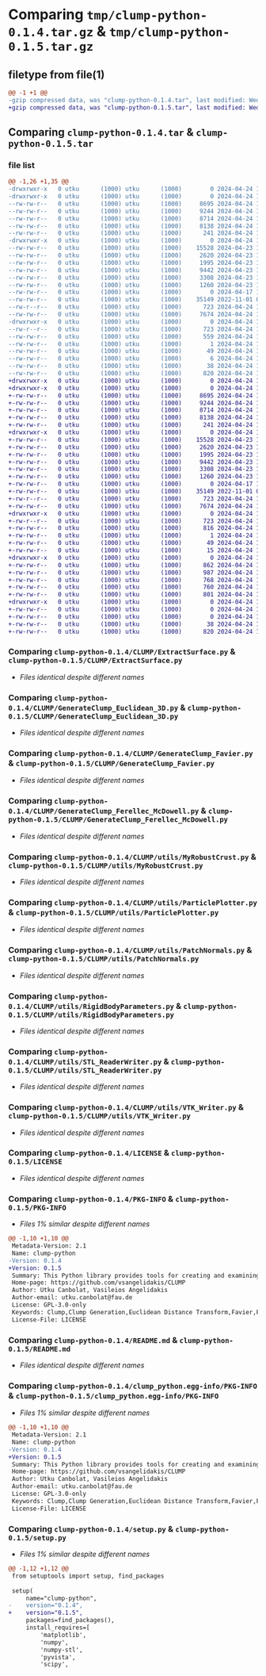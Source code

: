 # Comparing `tmp/clump-python-0.1.4.tar.gz` & `tmp/clump-python-0.1.5.tar.gz`

## filetype from file(1)

```diff
@@ -1 +1 @@
-gzip compressed data, was "clump-python-0.1.4.tar", last modified: Wed Apr 24 15:05:07 2024, max compression
+gzip compressed data, was "clump-python-0.1.5.tar", last modified: Wed Apr 24 15:13:23 2024, max compression
```

## Comparing `clump-python-0.1.4.tar` & `clump-python-0.1.5.tar`

### file list

```diff
@@ -1,26 +1,35 @@
-drwxrwxr-x   0 utku      (1000) utku      (1000)        0 2024-04-24 15:05:07.059607 clump-python-0.1.4/
-drwxrwxr-x   0 utku      (1000) utku      (1000)        0 2024-04-24 15:05:07.059607 clump-python-0.1.4/CLUMP/
--rw-rw-r--   0 utku      (1000) utku      (1000)     8695 2024-04-24 15:03:18.000000 clump-python-0.1.4/CLUMP/ExtractSurface.py
--rw-rw-r--   0 utku      (1000) utku      (1000)     9244 2024-04-24 15:03:18.000000 clump-python-0.1.4/CLUMP/GenerateClump_Euclidean_3D.py
--rw-rw-r--   0 utku      (1000) utku      (1000)     8714 2024-04-24 15:03:18.000000 clump-python-0.1.4/CLUMP/GenerateClump_Favier.py
--rw-rw-r--   0 utku      (1000) utku      (1000)     8138 2024-04-24 15:03:18.000000 clump-python-0.1.4/CLUMP/GenerateClump_Ferellec_McDowell.py
--rw-rw-r--   0 utku      (1000) utku      (1000)      241 2024-04-24 14:39:02.000000 clump-python-0.1.4/CLUMP/__init__.py
-drwxrwxr-x   0 utku      (1000) utku      (1000)        0 2024-04-24 15:05:07.059607 clump-python-0.1.4/CLUMP/utils/
--rw-rw-r--   0 utku      (1000) utku      (1000)    15528 2024-04-23 12:24:18.000000 clump-python-0.1.4/CLUMP/utils/MyRobustCrust.py
--rw-rw-r--   0 utku      (1000) utku      (1000)     2620 2024-04-23 14:28:16.000000 clump-python-0.1.4/CLUMP/utils/ParticlePlotter.py
--rw-rw-r--   0 utku      (1000) utku      (1000)     1995 2024-04-23 16:32:00.000000 clump-python-0.1.4/CLUMP/utils/PatchNormals.py
--rw-rw-r--   0 utku      (1000) utku      (1000)     9442 2024-04-23 16:28:34.000000 clump-python-0.1.4/CLUMP/utils/RigidBodyParameters.py
--rw-rw-r--   0 utku      (1000) utku      (1000)     3308 2024-04-23 16:32:44.000000 clump-python-0.1.4/CLUMP/utils/STL_ReaderWriter.py
--rw-rw-r--   0 utku      (1000) utku      (1000)     1260 2024-04-23 16:32:48.000000 clump-python-0.1.4/CLUMP/utils/VTK_Writer.py
--rw-rw-r--   0 utku      (1000) utku      (1000)        0 2024-04-17 12:23:12.000000 clump-python-0.1.4/CLUMP/utils/__init__.py
--rw-rw-r--   0 utku      (1000) utku      (1000)    35149 2022-11-01 09:30:38.000000 clump-python-0.1.4/LICENSE
--rw-r--r--   0 utku      (1000) utku      (1000)      723 2024-04-24 15:05:07.059607 clump-python-0.1.4/PKG-INFO
--rw-rw-r--   0 utku      (1000) utku      (1000)     7674 2024-04-24 15:03:18.000000 clump-python-0.1.4/README.md
-drwxrwxr-x   0 utku      (1000) utku      (1000)        0 2024-04-24 15:05:07.059607 clump-python-0.1.4/clump_python.egg-info/
--rw-r--r--   0 utku      (1000) utku      (1000)      723 2024-04-24 15:05:07.000000 clump-python-0.1.4/clump_python.egg-info/PKG-INFO
--rw-rw-r--   0 utku      (1000) utku      (1000)      559 2024-04-24 15:05:07.000000 clump-python-0.1.4/clump_python.egg-info/SOURCES.txt
--rw-rw-r--   0 utku      (1000) utku      (1000)        1 2024-04-24 15:05:07.000000 clump-python-0.1.4/clump_python.egg-info/dependency_links.txt
--rw-rw-r--   0 utku      (1000) utku      (1000)       49 2024-04-24 15:05:07.000000 clump-python-0.1.4/clump_python.egg-info/requires.txt
--rw-rw-r--   0 utku      (1000) utku      (1000)        6 2024-04-24 15:05:07.000000 clump-python-0.1.4/clump_python.egg-info/top_level.txt
--rw-rw-r--   0 utku      (1000) utku      (1000)       38 2024-04-24 15:05:07.059607 clump-python-0.1.4/setup.cfg
--rw-rw-r--   0 utku      (1000) utku      (1000)      820 2024-04-24 15:04:50.000000 clump-python-0.1.4/setup.py
+drwxrwxr-x   0 utku      (1000) utku      (1000)        0 2024-04-24 15:13:23.483405 clump-python-0.1.5/
+drwxrwxr-x   0 utku      (1000) utku      (1000)        0 2024-04-24 15:13:23.479405 clump-python-0.1.5/CLUMP/
+-rw-rw-r--   0 utku      (1000) utku      (1000)     8695 2024-04-24 15:03:18.000000 clump-python-0.1.5/CLUMP/ExtractSurface.py
+-rw-rw-r--   0 utku      (1000) utku      (1000)     9244 2024-04-24 15:03:18.000000 clump-python-0.1.5/CLUMP/GenerateClump_Euclidean_3D.py
+-rw-rw-r--   0 utku      (1000) utku      (1000)     8714 2024-04-24 15:03:18.000000 clump-python-0.1.5/CLUMP/GenerateClump_Favier.py
+-rw-rw-r--   0 utku      (1000) utku      (1000)     8138 2024-04-24 15:03:18.000000 clump-python-0.1.5/CLUMP/GenerateClump_Ferellec_McDowell.py
+-rw-rw-r--   0 utku      (1000) utku      (1000)      241 2024-04-24 14:39:02.000000 clump-python-0.1.5/CLUMP/__init__.py
+drwxrwxr-x   0 utku      (1000) utku      (1000)        0 2024-04-24 15:13:23.479405 clump-python-0.1.5/CLUMP/utils/
+-rw-rw-r--   0 utku      (1000) utku      (1000)    15528 2024-04-23 12:24:18.000000 clump-python-0.1.5/CLUMP/utils/MyRobustCrust.py
+-rw-rw-r--   0 utku      (1000) utku      (1000)     2620 2024-04-23 14:28:16.000000 clump-python-0.1.5/CLUMP/utils/ParticlePlotter.py
+-rw-rw-r--   0 utku      (1000) utku      (1000)     1995 2024-04-23 16:32:00.000000 clump-python-0.1.5/CLUMP/utils/PatchNormals.py
+-rw-rw-r--   0 utku      (1000) utku      (1000)     9442 2024-04-23 16:28:34.000000 clump-python-0.1.5/CLUMP/utils/RigidBodyParameters.py
+-rw-rw-r--   0 utku      (1000) utku      (1000)     3308 2024-04-23 16:32:44.000000 clump-python-0.1.5/CLUMP/utils/STL_ReaderWriter.py
+-rw-rw-r--   0 utku      (1000) utku      (1000)     1260 2024-04-23 16:32:48.000000 clump-python-0.1.5/CLUMP/utils/VTK_Writer.py
+-rw-rw-r--   0 utku      (1000) utku      (1000)        0 2024-04-17 12:23:12.000000 clump-python-0.1.5/CLUMP/utils/__init__.py
+-rw-rw-r--   0 utku      (1000) utku      (1000)    35149 2022-11-01 09:30:38.000000 clump-python-0.1.5/LICENSE
+-rw-r--r--   0 utku      (1000) utku      (1000)      723 2024-04-24 15:13:23.483405 clump-python-0.1.5/PKG-INFO
+-rw-rw-r--   0 utku      (1000) utku      (1000)     7674 2024-04-24 15:03:18.000000 clump-python-0.1.5/README.md
+drwxrwxr-x   0 utku      (1000) utku      (1000)        0 2024-04-24 15:13:23.479405 clump-python-0.1.5/clump_python.egg-info/
+-rw-r--r--   0 utku      (1000) utku      (1000)      723 2024-04-24 15:13:23.000000 clump-python-0.1.5/clump_python.egg-info/PKG-INFO
+-rw-rw-r--   0 utku      (1000) utku      (1000)      816 2024-04-24 15:13:23.000000 clump-python-0.1.5/clump_python.egg-info/SOURCES.txt
+-rw-rw-r--   0 utku      (1000) utku      (1000)        1 2024-04-24 15:13:23.000000 clump-python-0.1.5/clump_python.egg-info/dependency_links.txt
+-rw-rw-r--   0 utku      (1000) utku      (1000)       49 2024-04-24 15:13:23.000000 clump-python-0.1.5/clump_python.egg-info/requires.txt
+-rw-rw-r--   0 utku      (1000) utku      (1000)       15 2024-04-24 15:13:23.000000 clump-python-0.1.5/clump_python.egg-info/top_level.txt
+drwxrwxr-x   0 utku      (1000) utku      (1000)        0 2024-04-24 15:13:23.479405 clump-python-0.1.5/examples/
+-rw-rw-r--   0 utku      (1000) utku      (1000)      862 2024-04-24 15:03:18.000000 clump-python-0.1.5/examples/Example_Euclidean_3D.py
+-rw-rw-r--   0 utku      (1000) utku      (1000)      987 2024-04-24 15:03:18.000000 clump-python-0.1.5/examples/Example_Euclidean_3D_Extended.py
+-rw-rw-r--   0 utku      (1000) utku      (1000)      768 2024-04-24 15:03:18.000000 clump-python-0.1.5/examples/Example_ExtractSurface.py
+-rw-rw-r--   0 utku      (1000) utku      (1000)      760 2024-04-24 15:03:18.000000 clump-python-0.1.5/examples/Example_Favier_automatic_generation.py
+-rw-rw-r--   0 utku      (1000) utku      (1000)      801 2024-04-24 15:03:18.000000 clump-python-0.1.5/examples/Example_Ferellec_McDowell.py
+drwxrwxr-x   0 utku      (1000) utku      (1000)        0 2024-04-24 15:13:23.479405 clump-python-0.1.5/examples/ParticleGeometries/
+-rw-rw-r--   0 utku      (1000) utku      (1000)        0 2024-04-24 15:10:19.000000 clump-python-0.1.5/examples/ParticleGeometries/__init__.py
+-rw-rw-r--   0 utku      (1000) utku      (1000)        0 2024-04-24 15:10:19.000000 clump-python-0.1.5/examples/__init__.py
+-rw-rw-r--   0 utku      (1000) utku      (1000)       38 2024-04-24 15:13:23.483405 clump-python-0.1.5/setup.cfg
+-rw-rw-r--   0 utku      (1000) utku      (1000)      820 2024-04-24 15:13:09.000000 clump-python-0.1.5/setup.py
```

### Comparing `clump-python-0.1.4/CLUMP/ExtractSurface.py` & `clump-python-0.1.5/CLUMP/ExtractSurface.py`

 * *Files identical despite different names*

### Comparing `clump-python-0.1.4/CLUMP/GenerateClump_Euclidean_3D.py` & `clump-python-0.1.5/CLUMP/GenerateClump_Euclidean_3D.py`

 * *Files identical despite different names*

### Comparing `clump-python-0.1.4/CLUMP/GenerateClump_Favier.py` & `clump-python-0.1.5/CLUMP/GenerateClump_Favier.py`

 * *Files identical despite different names*

### Comparing `clump-python-0.1.4/CLUMP/GenerateClump_Ferellec_McDowell.py` & `clump-python-0.1.5/CLUMP/GenerateClump_Ferellec_McDowell.py`

 * *Files identical despite different names*

### Comparing `clump-python-0.1.4/CLUMP/utils/MyRobustCrust.py` & `clump-python-0.1.5/CLUMP/utils/MyRobustCrust.py`

 * *Files identical despite different names*

### Comparing `clump-python-0.1.4/CLUMP/utils/ParticlePlotter.py` & `clump-python-0.1.5/CLUMP/utils/ParticlePlotter.py`

 * *Files identical despite different names*

### Comparing `clump-python-0.1.4/CLUMP/utils/PatchNormals.py` & `clump-python-0.1.5/CLUMP/utils/PatchNormals.py`

 * *Files identical despite different names*

### Comparing `clump-python-0.1.4/CLUMP/utils/RigidBodyParameters.py` & `clump-python-0.1.5/CLUMP/utils/RigidBodyParameters.py`

 * *Files identical despite different names*

### Comparing `clump-python-0.1.4/CLUMP/utils/STL_ReaderWriter.py` & `clump-python-0.1.5/CLUMP/utils/STL_ReaderWriter.py`

 * *Files identical despite different names*

### Comparing `clump-python-0.1.4/CLUMP/utils/VTK_Writer.py` & `clump-python-0.1.5/CLUMP/utils/VTK_Writer.py`

 * *Files identical despite different names*

### Comparing `clump-python-0.1.4/LICENSE` & `clump-python-0.1.5/LICENSE`

 * *Files identical despite different names*

### Comparing `clump-python-0.1.4/PKG-INFO` & `clump-python-0.1.5/PKG-INFO`

 * *Files 1% similar despite different names*

```diff
@@ -1,10 +1,10 @@
 Metadata-Version: 2.1
 Name: clump-python
-Version: 0.1.4
+Version: 0.1.5
 Summary: This Python library provides tools for creating and examining clumps using techniques: the Euclidean Distance Transform, Favier, and Ferellec-McDowell. It allows for the efficient generation of clumps and the extraction of their surfaces.
 Home-page: https://github.com/vsangelidakis/CLUMP
 Author: Utku Canbolat, Vasileios Angelidakis
 Author-email: utku.canbolat@fau.de
 License: GPL-3.0-only
 Keywords: Clump,Clump Generation,Euclidean Distance Transform,Favier,Ferellec-McDowell,Surface Extraction
 License-File: LICENSE
```

### Comparing `clump-python-0.1.4/README.md` & `clump-python-0.1.5/README.md`

 * *Files identical despite different names*

### Comparing `clump-python-0.1.4/clump_python.egg-info/PKG-INFO` & `clump-python-0.1.5/clump_python.egg-info/PKG-INFO`

 * *Files 1% similar despite different names*

```diff
@@ -1,10 +1,10 @@
 Metadata-Version: 2.1
 Name: clump-python
-Version: 0.1.4
+Version: 0.1.5
 Summary: This Python library provides tools for creating and examining clumps using techniques: the Euclidean Distance Transform, Favier, and Ferellec-McDowell. It allows for the efficient generation of clumps and the extraction of their surfaces.
 Home-page: https://github.com/vsangelidakis/CLUMP
 Author: Utku Canbolat, Vasileios Angelidakis
 Author-email: utku.canbolat@fau.de
 License: GPL-3.0-only
 Keywords: Clump,Clump Generation,Euclidean Distance Transform,Favier,Ferellec-McDowell,Surface Extraction
 License-File: LICENSE
```

### Comparing `clump-python-0.1.4/setup.py` & `clump-python-0.1.5/setup.py`

 * *Files 1% similar despite different names*

```diff
@@ -1,12 +1,12 @@
 from setuptools import setup, find_packages
 
 setup(
     name="clump-python",
-    version="0.1.4",
+    version="0.1.5",
     packages=find_packages(),
     install_requires=[
         'matplotlib',
         'numpy',
         'numpy-stl',
         'pyvista',
         'scipy',
```

